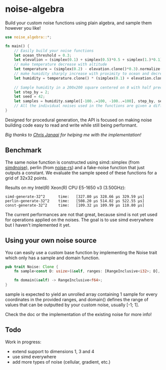# noise-algebra
Build your custom noise functions using plain algebra, and sample them however you like!

```rust
use noise_algebra::*;

fn main() {
    // Easily build your noise functions
    let ocean_threshold = 0.3;
    let elevation = (simplex(0.1) + simplex(0.5)*0.5 + simplex(1.)*0.1).normalize();
    // make temperature decrease with altitude
    let temperature = (simplex(0.2) - elevation.clone()*0.3).normalize();
    // make humidity sharply increase with proximity to ocean and decrease with temperature
    let humidity = temperature.clone() * (simplex(0.1) + elevation.clone().mask(ocean_threshold)).normalize();
    
    // Sample humidity in a 200x200 square centered on 0 with half precision (step_by = 2)
    let step_by = 2;
    let seed = 42;
    let samples = humidity.sample([-100..=100, -100..=100], step_by, seed);
    // All the individual noises used in the functions are given a different seed to avoid weird artefacts!
}
```

Designed for procedural generation, the API is focused on making noise building code easy to read and write while still being performant.

*Big thanks to [Chris Janaqi](https://github.com/kokounet) for helping me with the implementation!*
## Benchmark
The same noise function is constructed using simd::simplex (from [simdnoise](https://crates.io/crates/simdnoise)), perlin (from [noise-rs](https://crates.io/crates/noise)) and a fake-noise function that just outputs a constant. We evaluate the sample speed of these functions for a grid of 32x32 points.

Results on my Intel(R) Xeon(R) CPU E5-1650 v3 (3.50GHz):
```
simd-generate-32^2      time:   [327.80 µs 328.66 µs 329.59 µs]
perlin-generate-32^2    time:   [508.20 µs 514.02 µs 522.55 µs]
const-generate-32^2     time:   [109.32 µs 109.99 µs 110.80 µs]
```

The current performances are not that great, because simd is not yet used for operations applied on the noises. 
The goal is to use simd everywhere but I haven't implemented it yet.

## Using your own noise source
You can easily use a custom base function by implementing the Noise trait which only has a sample and domain function.

```rust
pub trait Noise: Clone {
    fn sample<const D: usize>(&self, ranges: [RangeInclusive<i32>; D], step_by: usize, seed: usize) -> Array1<f64>;

    fn domain(&self) -> RangeInclusive<f64>;
}
```

sample is expected to yield an unrolled array containing 1 sample for every coordinates in the provided ranges, and domain() defines the range of values that can be outputted by your custom noise, usually [-1; 1]. 

Check the doc or the implementation of the existing noise for more info!

## Todo
Work in progress:
- extend support to dimensions 1, 3 and 4
- use simd everywhere
- add more types of noise (cellular, gradient, etc.)
